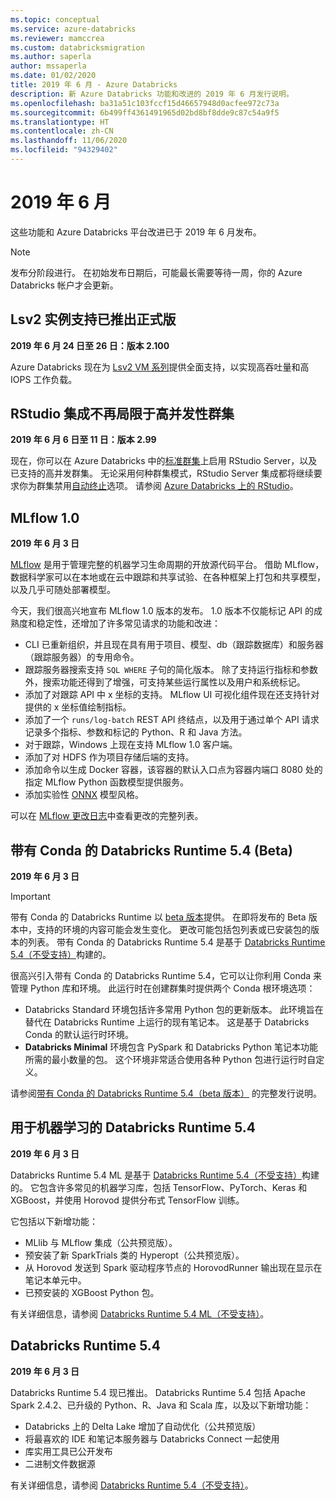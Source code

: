 ```yaml
---
ms.topic: conceptual
ms.service: azure-databricks
ms.reviewer: mamccrea
ms.custom: databricksmigration
ms.author: saperla
author: mssaperla
ms.date: 01/02/2020
title: 2019 年 6 月 - Azure Databricks
description: 新 Azure Databricks 功能和改进的 2019 年 6 月发行说明。
ms.openlocfilehash: ba31a51c103fccf15d46657948d0acfee972c73a
ms.sourcegitcommit: 6b499ff4361491965d02bd8bf8dde9c87c54a9f5
ms.translationtype: HT
ms.contentlocale: zh-CN
ms.lasthandoff: 11/06/2020
ms.locfileid: "94329402"
---
```

# <a name="june-2019"></a>2019 年 6 月

这些功能和 Azure Databricks 平台改进已于 2019 年 6 月发布。

> [!NOTE]
>
> 发布分阶段进行。 在初始发布日期后，可能最长需要等待一周，你的 Azure Databricks 帐户才会更新。

## <a name="lsv2-instance-support-is-generally-available"></a>Lsv2 实例支持已推出正式版

**2019 年 6 月 24 日至 26 日：版本 2.100**

Azure Databricks 现在为 [Lsv2 VM 系列](https://azure.microsoft.com/blog/announcing-the-general-availability-of-lsv2-series-azure-virtual-machines/)提供全面支持，以实现高吞吐量和高 IOPS 工作负载。

## <a name="rstudio-integration-no-longer-limited-to-high-concurrency-clusters"></a>RStudio 集成不再局限于高并发性群集

**2019 年 6 月 6 日至 11 日：版本 2.99**

现在，你可以在 Azure Databricks 中的[标准群集](../../../clusters/configure.md#cluster-mode)上启用 RStudio Server，以及已支持的高并发群集。 无论采用何种群集模式，RStudio Server 集成都将继续要求你为群集禁用[自动终止](../../../clusters/clusters-manage.md#automatic-termination)选项。 请参阅 [Azure Databricks 上的 RStudio](../../../spark/latest/sparkr/rstudio.md)。

## <a name="mlflow-10"></a>MLflow 1.0

**2019 年 6 月 3 日**

[MLflow](https://www.mlflow.org/) 是用于管理完整的机器学习生命周期的开放源代码平台。 借助 MLflow，数据科学家可以在本地或在云中跟踪和共享试验、在各种框架上打包和共享模型，以及几乎可随处部署模型。

今天，我们很高兴地宣布 MLflow 1.0 版本的发布。 1\.0 版本不仅能标记 API 的成熟度和稳定性，还增加了许多常见请求的功能和改进：

* CLI 已重新组织，并且现在具有用于项目、模型、db（跟踪数据库）和服务器（跟踪服务器）的专用命令。
* 跟踪服务器搜索支持 `SQL WHERE` 子句的简化版本。 除了支持运行指标和参数外，搜索功能还得到了增强，可支持某些运行属性以及用户和系统标记。
* 添加了对跟踪 API 中 x 坐标的支持。 MLflow UI 可视化组件现在还支持针对提供的 x 坐标值绘制指标。
* 添加了一个 `runs/log-batch` REST API 终结点，以及用于通过单个 API 请求记录多个指标、参数和标记的 Python、R 和 Java 方法。
* 对于跟踪，Windows 上现在支持 MLflow 1.0 客户端。
* 添加了对 HDFS 作为项目存储后端的支持。
* 添加命令以生成 Docker 容器，该容器的默认入口点为容器内端口 8080 处的指定 MLflow Python 函数模型提供服务。
* 添加实验性 [ONNX](https://onnx.ai/) 模型风格。

可以在 [MLflow 更改日志](https://github.com/mlflow/mlflow/blob/master/CHANGELOG.rst)中查看更改的完整列表。

## <a name="databricks-runtime-54-with-conda-beta"></a>带有 Conda 的 Databricks Runtime 5.4 (Beta)

**2019 年 6 月 3 日**

> [!IMPORTANT]
>
> 带有 Conda 的 Databricks Runtime 以 [beta 版本](../../release-types.md#runtime-releases)提供。 在即将发布的 Beta 版本中，支持的环境的内容可能会发生变化。 更改可能包括包列表或已安装包的版本的列表。 带有 Conda 的 Databricks Runtime 5.4 是基于 [Databricks Runtime 5.4（不受支持）](../../runtime/5.4.md)构建的。

很高兴引入带有 Conda 的 Databricks Runtime 5.4，它可以让你利用 Conda 来管理 Python 库和环境。 此运行时在创建群集时提供两个 Conda 根环境选项：

* Databricks Standard 环境包括许多常用 Python 包的更新版本。 此环境旨在替代在 Databricks Runtime 上运行的现有笔记本。 这是基于 Databricks Conda 的默认运行时环境。
* **Databricks Minimal** 环境包含 PySpark 和 Databricks Python 笔记本功能所需的最小数量的包。 这个环境非常适合使用各种 Python 包进行运行时自定义。

请参阅[带有 Conda 的 Databricks Runtime 5.4（beta 版本）](../../runtime/5.4conda.md) 的完整发行说明。

## <a name="databricks-runtime-54-for-machine-learning"></a>用于机器学习的 Databricks Runtime 5.4

**2019 年 6 月 3 日**

Databricks Runtime 5.4 ML 是基于 [Databricks Runtime 5.4（不受支持）](../../runtime/5.4.md)构建的。 它包含许多常见的机器学习库，包括 TensorFlow、PyTorch、Keras 和 XGBoost，并使用 Horovod 提供分布式 TensorFlow 训练。

它包括以下新增功能：

* MLlib 与 MLflow 集成（公共预览版）。
* 预安装了新 SparkTrials 类的 Hyperopt（公共预览版）。
* 从 Horovod 发送到 Spark 驱动程序节点的 HorovodRunner 输出现在显示在笔记本单元中。
* 已预安装的 XGBoost Python 包。

有关详细信息，请参阅 [Databricks Runtime 5.4 ML（不受支持）](../../runtime/5.4ml.md)。

## <a name="databricks-runtime-54"></a>Databricks Runtime 5.4

**2019 年 6 月 3 日**

Databricks Runtime 5.4 现已推出。  Databricks Runtime 5.4 包括 Apache Spark 2.4.2、已升级的 Python、R、Java 和 Scala 库，以及以下新增功能：

* Databricks 上的 Delta Lake 增加了自动优化（公共预览版）
* 将最喜欢的 IDE 和笔记本服务器与 Databricks Connect 一起使用
* 库实用工具已公开发布
* 二进制文件数据源

有关详细信息，请参阅 [Databricks Runtime 5.4（不受支持）](../../runtime/5.4.md)。
